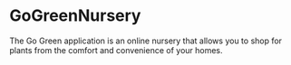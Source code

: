 # GoGreenNursery
The Go Green application is an online nursery that allows you to shop for plants from the comfort and convenience of your homes.
